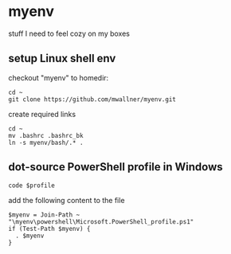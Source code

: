 # myenv
stuff I need to feel cozy on my boxes

## setup Linux shell env

checkout "myenv" to homedir:
```
cd ~
git clone https://github.com/mwallner/myenv.git
```

create required links
```
cd ~
mv .bashrc .bashrc_bk
ln -s myenv/bash/.* .
```

## dot-source PowerShell profile in Windows
```
code $profile
```
add the following content to the file
```
$myenv = Join-Path ~ "\myenv\powershell\Microsoft.PowerShell_profile.ps1"
if (Test-Path $myenv) {
  . $myenv
}
```